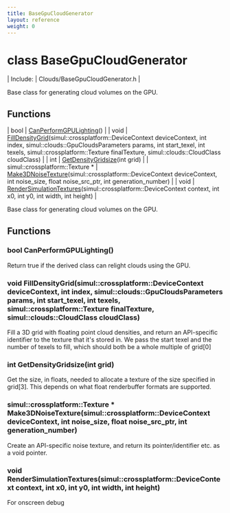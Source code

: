```yaml
---
title: BaseGpuCloudGenerator
layout: reference
weight: 0
---
```

class BaseGpuCloudGenerator
===

| Include: | Clouds/BaseGpuCloudGenerator.h |

Base class for generating cloud volumes on the GPU.
  


Functions
---

| bool | [CanPerformGPULighting](#CanPerformGPULighting)() |
| void | [FillDensityGrid](#FillDensityGrid)(simul::crossplatform::DeviceContext deviceContext, int index, simul::clouds::GpuCloudsParameters params, int start_texel, int texels, simul::crossplatform::Texture finalTexture, simul::clouds::CloudClass cloudClass) |
| int | [GetDensityGridsize](#GetDensityGridsize)(int grid) |
| simul::crossplatform::Texture * | [Make3DNoiseTexture](#Make3DNoiseTexture)(simul::crossplatform::DeviceContext deviceContext, int noise_size, float noise_src_ptr, int generation_number) |
| void | [RenderSimulationTextures](#RenderSimulationTextures)(simul::crossplatform::DeviceContext context, int x0, int y0, int width, int height) |

Base class for generating cloud volumes on the GPU.
  


Functions
---
<a name="CanPerformGPULighting"></a>
### bool CanPerformGPULighting()
Return true if the derived class can relight clouds using the GPU.
<a name="FillDensityGrid"></a>
### void FillDensityGrid(simul::crossplatform::DeviceContext deviceContext, int index, simul::clouds::GpuCloudsParameters params, int start_texel, int texels, simul::crossplatform::Texture finalTexture, simul::clouds::CloudClass cloudClass)
Fill a 3D grid with floating point cloud densities, and return an API-specific
identifier to the texture that it's stored in.
We pass the start texel and the number of texels to fill, which should both be a whole multiple of grid[0]
<a name="GetDensityGridsize"></a>
### int GetDensityGridsize(int grid)
Get the size, in floats, needed to allocate a texture of the size specified in grid[3].
This depends on what float renderbuffer formats are supported.
<a name="Make3DNoiseTexture"></a>
### simul::crossplatform::Texture * Make3DNoiseTexture(simul::crossplatform::DeviceContext deviceContext, int noise_size, float noise_src_ptr, int generation_number)
Create an API-specific noise texture, and return its pointer/identifier etc. as a void pointer.
<a name="RenderSimulationTextures"></a>
### void RenderSimulationTextures(simul::crossplatform::DeviceContext context, int x0, int y0, int width, int height)
For onscreen debug
